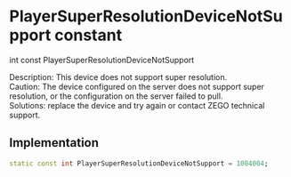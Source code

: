 


# PlayerSuperResolutionDeviceNotSupport constant







int const PlayerSuperResolutionDeviceNotSupport
  




<p>Description: This device does not support super resolution. <br>Caution: The device configured on the server does not support super resolution, or the configuration on the server failed to pull. <br>Solutions: replace the device and try again or contact ZEGO technical support.</p>



## Implementation

```dart
static const int PlayerSuperResolutionDeviceNotSupport = 1004004;
```







